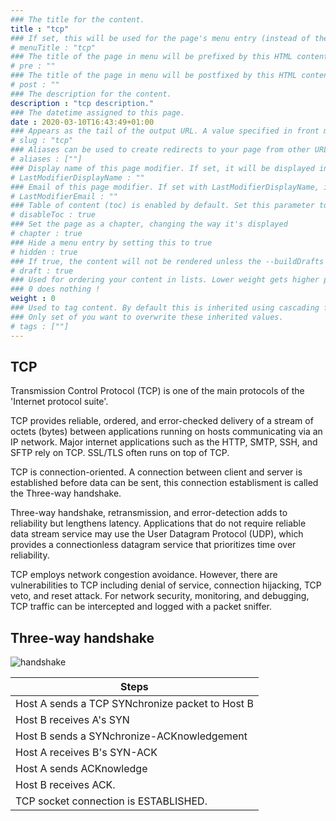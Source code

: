 ```yaml
---
### The title for the content.
title : "tcp"
### If set, this will be used for the page's menu entry (instead of the `title` attribute)
# menuTitle : "tcp"
### The title of the page in menu will be prefixed by this HTML content
# pre : ""
### The title of the page in menu will be postfixed by this HTML content
# post : ""
### The description for the content.
description : "tcp description."
### The datetime assigned to this page.
date : 2020-03-10T16:43:49+01:00
### Appears as the tail of the output URL. A value specified in front matter will override the segment of the URL based on the filename.
# slug : "tcp"
### Aliases can be used to create redirects to your page from other URLs.
# aliases : [""]
### Display name of this page modifier. If set, it will be displayed in the footer.
# LastModifierDisplayName : ""
### Email of this page modifier. If set with LastModifierDisplayName, it will be displayed in the footer
# LastModifierEmail : ""
### Table of content (toc) is enabled by default. Set this parameter to true to disable it.
# disableToc : true
### Set the page as a chapter, changing the way it's displayed
# chapter : true
### Hide a menu entry by setting this to true
# hidden : true
### If true, the content will not be rendered unless the --buildDrafts flag is passed to the hugo command.
# draft : true
### Used for ordering your content in lists. Lower weight gets higher precedence. So content with lower weight will come first.
### 0 does nothing !
weight : 0
### Used to tag content. By default this is inherited using cascading from _index.md files
### Only set of you want to overwrite these inherited values.
# tags : [""]
---
```


## TCP

Transmission Control Protocol (TCP) is one of the main protocols of the 'Internet protocol suite'.

TCP provides reliable, ordered, and error-checked delivery of a stream of octets (bytes) between applications running on hosts communicating via an IP network. Major internet applications such as the HTTP, SMTP, SSH, and SFTP rely on TCP. SSL/TLS often runs on top of TCP.

TCP is connection-oriented. A connection between client and server is established before data can be sent, this connection establisment is called the Three-way handshake.

Three-way handshake, retransmission, and error-detection adds to reliability but lengthens latency. Applications that do not require reliable data stream service may use the User Datagram Protocol (UDP), which provides a connectionless datagram service that prioritizes time over reliability.

TCP employs network congestion avoidance. However, there are vulnerabilities to TCP including denial of service, connection hijacking, TCP veto, and reset attack. For network security, monitoring, and debugging, TCP traffic can be intercepted and logged with a packet sniffer.

##  Three-way handshake

![handshake](https://www.inetdaemon.com/img/internet/3-way-handshake.gif)

| Steps |
| - |
|Host A sends a TCP SYNchronize packet to Host B |
|Host B receives A's SYN |
|Host B sends a SYNchronize-ACKnowledgement |
|Host A receives B's SYN-ACK |
|Host A sends ACKnowledge |
|Host B receives ACK. |
|TCP socket connection is ESTABLISHED. |
